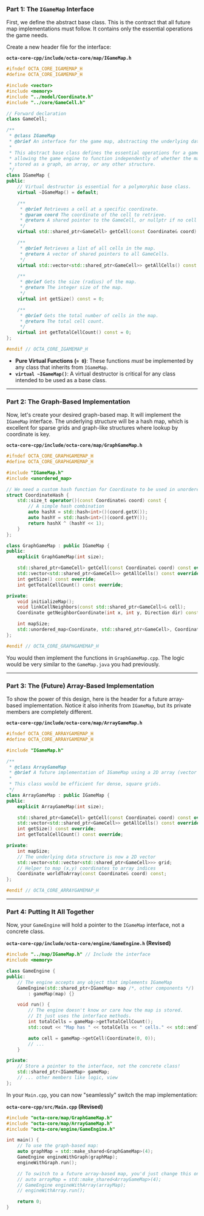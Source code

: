 ### Part 1: The `IGameMap` Interface

First, we define the abstract base class. This is the contract that all future map implementations must follow. It contains only the essential operations the game needs.

Create a new header file for the interface:

**`octa-core-cpp/include/octa-core/map/IGameMap.h`**
```cpp
#ifndef OCTA_CORE_IGAMEMAP_H
#define OCTA_CORE_IGAMEMAP_H

#include <vector>
#include <memory>
#include "../model/Coordinate.h"
#include "../core/GameCell.h"

// Forward declaration
class GameCell;

/**
 * @class IGameMap
 * @brief An interface for the game map, abstracting the underlying data structure.
 *
 * This abstract base class defines the essential operations for a game map,
 * allowing the game engine to function independently of whether the map is
 * stored as a graph, an array, or any other structure.
 */
class IGameMap {
public:
    // Virtual destructor is essential for a polymorphic base class.
    virtual ~IGameMap() = default;

    /**
     * @brief Retrieves a cell at a specific coordinate.
     * @param coord The coordinate of the cell to retrieve.
     * @return A shared pointer to the GameCell, or nullptr if no cell exists.
     */
    virtual std::shared_ptr<GameCell> getCell(const Coordinate& coord) const = 0;

    /**
     * @brief Retrieves a list of all cells in the map.
     * @return A vector of shared pointers to all GameCells.
     */
    virtual std::vector<std::shared_ptr<GameCell>> getAllCells() const = 0;

    /**
     * @brief Gets the size (radius) of the map.
     * @return The integer size of the map.
     */
    virtual int getSize() const = 0;

    /**
     * @brief Gets the total number of cells in the map.
     * @return The total cell count.
     */
    virtual int getTotalCellCount() const = 0;
};

#endif // OCTA_CORE_IGAMEMAP_H
```
* **Pure Virtual Functions (`= 0`)**: These functions *must* be implemented by any class that inherits from `IGameMap`.
* **`virtual ~IGameMap()`**: A virtual destructor is critical for any class intended to be used as a base class.

---

### Part 2: The Graph-Based Implementation

Now, let's create your desired graph-based map. It will implement the `IGameMap` interface. The underlying structure will be a hash map, which is excellent for sparse grids and graph-like structures where lookup by coordinate is key.

**`octa-core-cpp/include/octa-core/map/GraphGameMap.h`**
```cpp
#ifndef OCTA_CORE_GRAPHGAMEMAP_H
#define OCTA_CORE_GRAPHGAMEMAP_H

#include "IGameMap.h"
#include <unordered_map>

// We need a custom hash function for Coordinate to be used in unordered_map
struct CoordinateHash {
    std::size_t operator()(const Coordinate& coord) const {
        // A simple hash combination
        auto hashX = std::hash<int>()(coord.getX());
        auto hashY = std::hash<int>()(coord.getY());
        return hashX ^ (hashY << 1);
    }
};

class GraphGameMap : public IGameMap {
public:
    explicit GraphGameMap(int size);

    std::shared_ptr<GameCell> getCell(const Coordinate& coord) const override;
    std::vector<std::shared_ptr<GameCell>> getAllCells() const override;
    int getSize() const override;
    int getTotalCellCount() const override;

private:
    void initializeMap();
    void linkCellNeighbors(const std::shared_ptr<GameCell>& cell);
    Coordinate getNeighborCoordinate(int x, int y, Direction dir) const;

    int mapSize;
    std::unordered_map<Coordinate, std::shared_ptr<GameCell>, CoordinateHash> cells;
};

#endif // OCTA_CORE_GRAPHGAMEMAP_H
```

You would then implement the functions in `GraphGameMap.cpp`. The logic would be very similar to the `GameMap.java` you had previously.

---

### Part 3: The (Future) Array-Based Implementation

To show the power of this design, here is the header for a future array-based implementation. Notice it also inherits from `IGameMap`, but its private members are completely different.

**`octa-core-cpp/include/octa-core/map/ArrayGameMap.h`**
```cpp
#ifndef OCTA_CORE_ARRAYGAMEMAP_H
#define OCTA_CORE_ARRAYGAMEMAP_H

#include "IGameMap.h"

/**
 * @class ArrayGameMap
 * @brief A future implementation of IGameMap using a 2D array (vector of vectors).
 *
 * This class would be efficient for dense, square grids.
 */
class ArrayGameMap : public IGameMap {
public:
    explicit ArrayGameMap(int size);

    std::shared_ptr<GameCell> getCell(const Coordinate& coord) const override;
    std::vector<std::shared_ptr<GameCell>> getAllCells() const override;
    int getSize() const override;
    int getTotalCellCount() const override;

private:
    int mapSize;
    // The underlying data structure is now a 2D vector
    std::vector<std::vector<std::shared_ptr<GameCell>>> grid;
    // Helper to map (x,y) coordinates to array indices
    Coordinate worldToArray(const Coordinate& coord) const;
};

#endif // OCTA_CORE_ARRAYGAMEMAP_H
```

---

### Part 4: Putting It All Together

Now, your `GameEngine` will hold a pointer to the `IGameMap` interface, not a concrete class.

**`octa-core-cpp/include/octa-core/engine/GameEngine.h` (Revised)**
```cpp
#include "../map/IGameMap.h" // Include the interface
#include <memory>

class GameEngine {
public:
    // The engine accepts any object that implements IGameMap
    GameEngine(std::shared_ptr<IGameMap> map /*, other components */)
        : gameMap(map) {}

    void run() {
        // The engine doesn't know or care how the map is stored.
        // It just uses the interface methods.
        int totalCells = gameMap->getTotalCellCount();
        std::cout << "Map has " << totalCells << " cells." << std::endl;

        auto cell = gameMap->getCell(Coordinate(0, 0));
        // ...
    }

private:
    // Store a pointer to the interface, not the concrete class!
    std::shared_ptr<IGameMap> gameMap;
    // ... other members like logic, view
};
```

In your `Main.cpp`, you can now "seamlessly" switch the map implementation:

**`octa-core-cpp/src/Main.cpp` (Revised)**
```cpp
#include "octa-core/map/GraphGameMap.h"
#include "octa-core/map/ArrayGameMap.h"
#include "octa-core/engine/GameEngine.h"

int main() {
    // To use the graph-based map:
    auto graphMap = std::make_shared<GraphGameMap>(4);
    GameEngine engineWithGraph(graphMap);
    engineWithGraph.run();

    // To switch to a future array-based map, you'd just change this one line:
    // auto arrayMap = std::make_shared<ArrayGameMap>(4);
    // GameEngine engineWithArray(arrayMap);
    // engineWithArray.run();

    return 0;
}
```